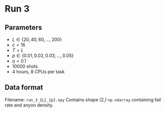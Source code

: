 # Run 3

## Parameters

* $L\in\{20,40,60,\dotsc,200\}$
* $c=16$
* $T=L$
* $p\in\{0.01,0.02,0.03,\dotsc,0.05\}$
* $\eta=0.1$
* $10000$ shots
* 4 hours, 8 CPUs per task

## Data format

Filename: `run_3_{L}_{p}.npy`
Contains shape $(2,)$ `np.ndarray` containing fail rate and anyon density.

